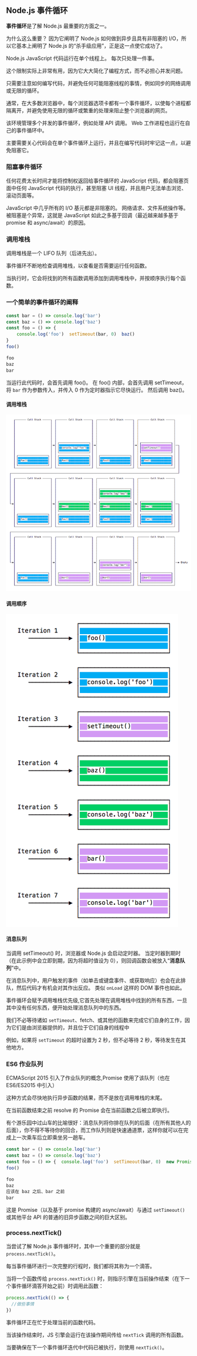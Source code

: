 ## Node.js 事件循环

**事件循环**是了解 Node.js 最重要的方面之一。

为什么这么重要？ 因为它阐明了 Node.js 如何做到异步且具有非阻塞的 I/O，所以它基本上阐明了 Node.js 的“杀手级应用”，正是这一点使它成功了。



Node.js JavaScript 代码运行在单个线程上。 每次只处理一件事。

这个限制实际上非常有用，因为它大大简化了编程方式，而不必担心并发问题。

只需要注意如何编写代码，并避免任何可能阻塞线程的事情，例如同步的网络调用或无限的循环。



通常，在大多数浏览器中，每个浏览器选项卡都有一个事件循环，以使每个进程都隔离开，并避免使用无限的循环或繁重的处理来阻止整个浏览器的网页。



该环境管理多个并发的事件循环，例如处理 API 调用。 Web 工作进程也运行在自己的事件循环中。

主要需要关心代码会在单个事件循环上运行，并且在编写代码时牢记这一点，以避免阻塞它。



### 阻塞事件循环

任何花费太长时间才能将控制权返回给事件循环的 JavaScript 代码，都会阻塞页面中任何 JavaScript 代码的执行，甚至阻塞 UI 线程，并且用户无法单击浏览、滚动页面等。



JavaScript 中几乎所有的 I/O 基元都是非阻塞的。 网络请求、文件系统操作等。 被阻塞是个异常，这就是 JavaScript 如此之多基于回调（最近越来越多基于 promise 和 async/await）的原因。



### 调用堆栈

调用堆栈是一个 LIFO 队列（后进先出）。



事件循环不断地检查调用堆栈，以查看是否需要运行任何函数。



当执行时，它会将找到的所有函数调用添加到调用堆栈中，并按顺序执行每个函数。



### 一个简单的事件循环的阐释



```js
const bar = () => console.log('bar')
const baz = () => console.log('baz')
const foo = () => { 
    console.log('foo')  setTimeout(bar, 0)  baz()
}
foo()
```

```bash
foo
baz
bar
```

当运行此代码时，会首先调用 foo()。 在 foo() 内部，会首先调用 setTimeout，将 `bar` 作为参数传入，并传入 0 作为定时器指示它尽快运行。 然后调用 baz()。

#### **调用堆栈**

![](../images/call-stack-second-example.png)

#### 调用顺序

![](../images/execution-order-second-example.png)

#### 消息队列

当调用 setTimeout() 时，浏览器或 Node.js 会启动定时器。 当定时器到期时（在此示例中会立即到期，因为将超时值设为 0），则回调函数会被放入“**消息队列**”中。



在消息队列中，用户触发的事件（如单击或键盘事件、或获取响应）也会在此排队，然后代码才有机会对其作出反应。 类似 `onLoad` 这样的 DOM 事件也如此。





事件循环会赋予调用堆栈优先级,它首先处理在调用堆栈中找到的所有东西，一旦其中没有任何东西，便开始处理消息队列中的东西。

我们不必等待诸如 `setTimeout`、fetch、或其他的函数来完成它们自身的工作，因为它们是由浏览器提供的，并且位于它们自身的线程中

例如，如果将 `setTimeout` 的超时设置为 2 秒，但不必等待 2 秒，等待发生在其他地方。

### ES6 作业队列

ECMAScript 2015 引入了作业队列的概念,Promise 使用了该队列（也在 ES6/ES2015 中引入）

这种方式会尽快地执行异步函数的结果，而不是放在调用堆栈的末尾。

在当前函数结束之前 resolve 的 Promise 会在当前函数之后被立即执行。



有个游乐园中过山车的比喻很好：消息队列将你排在队列的后面（在所有其他人的后面），你不得不等待你的回合，而工作队列则是快速通道票，这样你就可以在完成上一次乘车后立即乘坐另一趟车。



```js
const bar = () => console.log('bar')
const baz = () => console.log('baz')
const foo = () => {  console.log('foo')  setTimeout(bar, 0)  new Promise((resolve, reject) =>    resolve('应该在 baz 之后、bar 之前')  ).then(resolve => console.log(resolve))  baz()}
foo()
```

```txt
foo
baz
应该在 baz 之后、bar 之前
bar
```

这是 Promise（以及基于 promise 构建的 async/await）与通过 `setTimeout()` 或其他平台 API 的普通的旧异步函数之间的巨大区别。





### process.nextTick()

当尝试了解 Node.js 事件循环时，其中一个重要的部分就是 `process.nextTick()`。

每当事件循环进行一次完整的行程时，我们都将其称为一个滴答。



当将一个函数传给 `process.nextTick()` 时，则指示引擎在当前操作结束（在下一个事件循环滴答开始之前）时调用此函数：

```js
process.nextTick(() => {
  //做些事情
})
```

事件循环正在忙于处理当前的函数代码。

当该操作结束时，JS 引擎会运行在该操作期间传给 `nextTick` 调用的所有函数。



当要确保在下一个事件循环迭代中代码已被执行，则使用 `nextTick()`。



 


